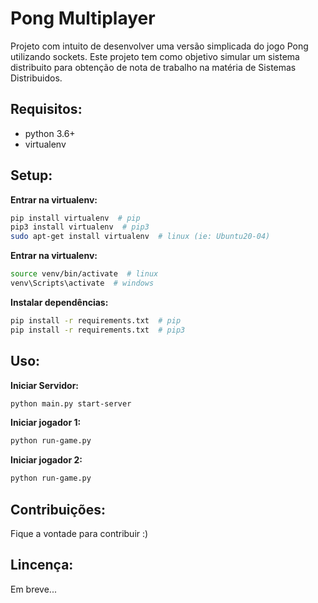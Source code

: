 # Pong Multiplayer
Projeto com intuito de desenvolver uma versão simplicada do jogo Pong utilizando sockets. Este 
projeto tem como objetivo simular um sistema distribuito para obtenção de nota de trabalho na matéria de 
Sistemas Distribuidos.

## Requisitos:
- python 3.6+
- virtualenv

## Setup:

**Entrar na virtualenv:**
```bash
pip install virtualenv  # pip
pip3 install virtualenv  # pip3
sudo apt-get install virtualenv  # linux (ie: Ubuntu20-04)
```

**Entrar na virtualenv:**
```bash
source venv/bin/activate  # linux
venv\Scripts\activate  # windows
```

**Instalar dependências:**
```bash
pip install -r requirements.txt  # pip
pip install -r requirements.txt  # pip3
```

## Uso:

**Iniciar Servidor:**
```bash
python main.py start-server
```

**Iniciar jogador 1:**
```bash
python run-game.py
```

**Iniciar jogador 2:**
```bash
python run-game.py
```

## Contribuições:
Fique a vontade para contribuir :)

## Lincença:
Em breve...
